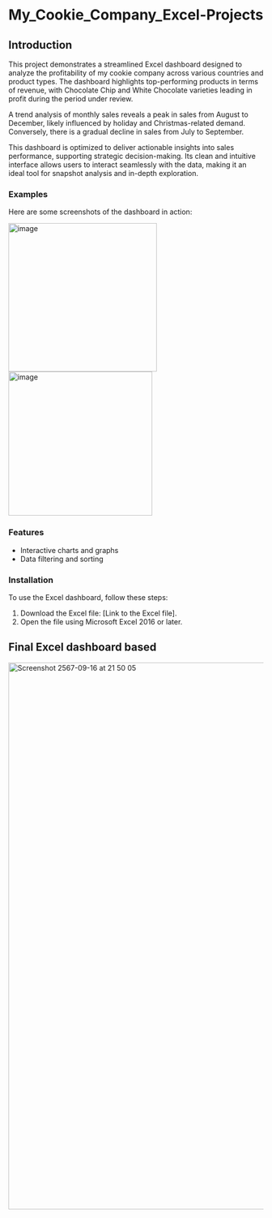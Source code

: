 # My_Cookie_Company_Excel-Projects

## Introduction
This project demonstrates a streamlined Excel dashboard designed to analyze the profitability of my cookie company across various countries and product types. The dashboard highlights top-performing products in terms of revenue, with Chocolate Chip and White Chocolate varieties leading in profit during the period under review.

A trend analysis of monthly sales reveals a peak in sales from August to December, likely influenced by holiday and Christmas-related demand. Conversely, there is a gradual decline in sales from July to September.

This dashboard is optimized to deliver actionable insights into sales performance, supporting strategic decision-making. Its clean and intuitive interface allows users to interact seamlessly with the data, making it an ideal tool for snapshot analysis and in-depth exploration.

### Examples
Here are some screenshots of the dashboard in action:

<img width="293" alt="image" src="https://github.com/user-attachments/assets/68d1d49f-1743-4075-a8a8-6b39ece29ea9">

<img width="284" alt="image" src="https://github.com/user-attachments/assets/e492c698-9017-46b2-b676-40db19ad2738">


### Features
- Interactive charts and graphs
- Data filtering and sorting

### Installation
To use the Excel dashboard, follow these steps:
1. Download the Excel file: [Link to the Excel file].
2. Open the file using Microsoft Excel 2016 or later.

## Final Excel dashboard based

<img width="1079" alt="Screenshot 2567-09-16 at 21 50 05" src="https://github.com/user-attachments/assets/1c91b1c8-a884-4070-a7bc-40a0b91a0fa2">
